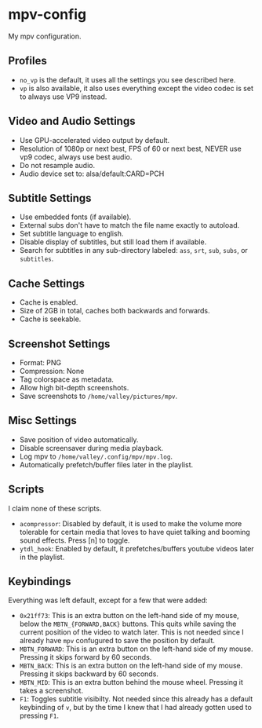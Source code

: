 # mpv-config

My mpv configuration.

## Profiles

- `no_vp` is the default, it uses all the settings you see described here.
- `vp` is also available, it also uses everything except the video codec is set to always use VP9 instead.

## Video and Audio Settings

- Use GPU-accelerated video output by default.
- Resolution of 1080p or next best, FPS of 60 or next best, NEVER use vp9 codec, always use best audio.
- Do not resample audio.
- Audio device set to: alsa/default:CARD=PCH

## Subtitle Settings

- Use embedded fonts (if available).
- External subs don't have to match the file name exactly to autoload.
- Set subtitle language to english.
- Disable display of subtitles, but still load them if available.
- Search for subtitles in any sub-directory labeled: `ass`, `srt`, `sub`, `subs`, or `subtitles`.

## Cache Settings

- Cache is enabled.
- Size of 2GB in total, caches both backwards and forwards.
- Cache is seekable.

## Screenshot Settings

- Format: PNG
- Compression: None
- Tag colorspace as metadata.
- Allow high bit-depth screenshots.
- Save screenshots to `/home/valley/pictures/mpv`.

## Misc Settings

- Save position of video automatically.
- Disable screensaver during media playback.
- Log mpv to `/home/valley/.config/mpv/mpv.log`.
- Automatically prefetch/buffer files later in the playlist.

## Scripts

I claim none of these scripts.

- `acompressor`: Disabled by default, it is used to make the volume more tolerable for certain media that loves to have quiet talking and booming sound effects. Press [n] to toggle.
- `ytdl_hook`: Enabled by default, it prefetches/buffers youtube videos later in the playlist.

## Keybindings

Everything was left default, except for a few that were added:

- `0x21ff73`: This is an extra button on the left-hand side of my mouse, below the `MBTN_{FORWARD,BACK}` buttons. This quits while saving the current position of the video to watch later. This is not needed since I already have `mpv` confugured to save the position by default.
- `MBTN_FORWARD`: This is an extra button on the left-hand side of my mouse. Pressing it skips forward by 60 seconds.
- `MBTN_BACK`: This is an extra button on the left-hand side of my mouse. Pressing it skips backward by 60 seconds.
- `MBTN_MID`: This is an extra button behind the mouse wheel. Pressing it takes a screenshot.
- `F1`: Toggles subtitle visibilty. Not needed since this already has a default keybinding of `v`, but by the time I knew that I had already gotten used to pressing `F1`.
